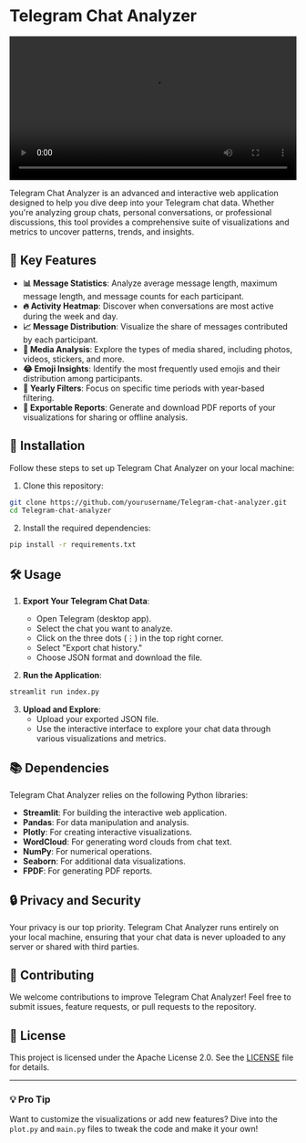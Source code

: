 # Telegram Chat Analyzer

<video controls autoplay width="100%">
   <source src="video.mp4" type="video/mp4">
   Your browser does not support the video tag.
</video>


Telegram Chat Analyzer is an advanced and interactive web application designed to help you dive deep into your Telegram chat data. Whether you're analyzing group chats, personal conversations, or professional discussions, this tool provides a comprehensive suite of visualizations and metrics to uncover patterns, trends, and insights.

## 🌟 Key Features

- **📊 Message Statistics**: Analyze average message length, maximum message length, and message counts for each participant.
- **🔥 Activity Heatmap**: Discover when conversations are most active during the week and day.
- **📈 Message Distribution**: Visualize the share of messages contributed by each participant.
- **🎥 Media Analysis**: Explore the types of media shared, including photos, videos, stickers, and more.
- **😂 Emoji Insights**: Identify the most frequently used emojis and their distribution among participants.
- **📅 Yearly Filters**: Focus on specific time periods with year-based filtering.
- **📄 Exportable Reports**: Generate and download PDF reports of your visualizations for sharing or offline analysis.


## 🚀 Installation

Follow these steps to set up Telegram Chat Analyzer on your local machine:

1. Clone this repository:
```bash
git clone https://github.com/yourusername/Telegram-chat-analyzer.git
cd Telegram-chat-analyzer
```

2. Install the required dependencies:
```bash
pip install -r requirements.txt
```

## 🛠️ Usage

1. **Export Your Telegram Chat Data**:
   - Open Telegram (desktop app).
   - Select the chat you want to analyze.
   - Click on the three dots (⋮) in the top right corner.
   - Select "Export chat history."
   - Choose JSON format and download the file.

2. **Run the Application**:
```bash
streamlit run index.py
```

3. **Upload and Explore**:
   - Upload your exported JSON file.
   - Use the interactive interface to explore your chat data through various visualizations and metrics.

## 📚 Dependencies

Telegram Chat Analyzer relies on the following Python libraries:

- **Streamlit**: For building the interactive web application.
- **Pandas**: For data manipulation and analysis.
- **Plotly**: For creating interactive visualizations.
- **WordCloud**: For generating word clouds from chat text.
- **NumPy**: For numerical operations.
- **Seaborn**: For additional data visualizations.
- **FPDF**: For generating PDF reports.

## 🔒 Privacy and Security

Your privacy is our top priority. Telegram Chat Analyzer runs entirely on your local machine, ensuring that your chat data is never uploaded to any server or shared with third parties.

## 🤝 Contributing

We welcome contributions to improve Telegram Chat Analyzer! Feel free to submit issues, feature requests, or pull requests to the repository.

## 📜 License

This project is licensed under the Apache License 2.0. See the [LICENSE](LICENSE) file for details.

---

### 💡 Pro Tip

Want to customize the visualizations or add new features? Dive into the `plot.py` and `main.py` files to tweak the code and make it your own!
